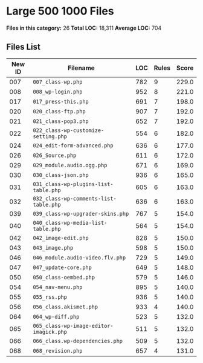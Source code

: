 # Large 500 1000 Files

**Files in this category:** 26
**Total LOC:** 18,311
**Average LOC:** 704

## Files List

| New ID | Filename | LOC | Rules | Score |
|--------|----------|-----|-------|-------|
| 007 | `007_class-wp.php` | 782 | 9 | 229.0 |
| 008 | `008_wp-login.php` | 952 | 8 | 221.0 |
| 017 | `017_press-this.php` | 691 | 7 | 198.0 |
| 020 | `020_class-ftp.php` | 907 | 7 | 192.0 |
| 021 | `021_class-pop3.php` | 652 | 7 | 192.0 |
| 022 | `022_class-wp-customize-setting.php` | 554 | 6 | 182.0 |
| 024 | `024_edit-form-advanced.php` | 636 | 6 | 177.0 |
| 026 | `026_Source.php` | 611 | 6 | 172.0 |
| 029 | `029_module.audio.ogg.php` | 671 | 6 | 169.0 |
| 030 | `030_class-json.php` | 936 | 6 | 165.0 |
| 031 | `031_class-wp-plugins-list-table.php` | 605 | 6 | 163.0 |
| 032 | `032_class-wp-comments-list-table.php` | 636 | 6 | 163.0 |
| 039 | `039_class-wp-upgrader-skins.php` | 767 | 5 | 154.0 |
| 040 | `040_class-wp-media-list-table.php` | 564 | 5 | 154.0 |
| 042 | `042_image-edit.php` | 828 | 5 | 150.0 |
| 043 | `043_image.php` | 598 | 5 | 150.0 |
| 046 | `046_module.audio-video.flv.php` | 729 | 5 | 149.0 |
| 047 | `047_update-core.php` | 649 | 5 | 148.0 |
| 050 | `050_class-oembed.php` | 579 | 5 | 146.0 |
| 054 | `054_nav-menu.php` | 895 | 5 | 140.0 |
| 055 | `055_rss.php` | 936 | 5 | 140.0 |
| 056 | `056_class.akismet.php` | 933 | 4 | 140.0 |
| 064 | `064_wp-diff.php` | 523 | 5 | 132.0 |
| 065 | `065_class-wp-image-editor-imagick.php` | 511 | 5 | 132.0 |
| 066 | `066_class.wp-dependencies.php` | 509 | 5 | 132.0 |
| 068 | `068_revision.php` | 657 | 4 | 131.0 |
